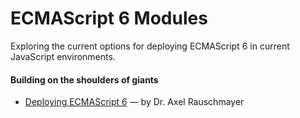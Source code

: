 # ECMAScript 6 Modules
Exploring the current options for deploying ECMAScript 6 in current JavaScript environments.

#### Building on the shoulders of giants
* [Deploying ECMAScript 6](http://www.2ality.com/2015/04/deploying-es6.html) &mdash; by Dr. Axel Rauschmayer


